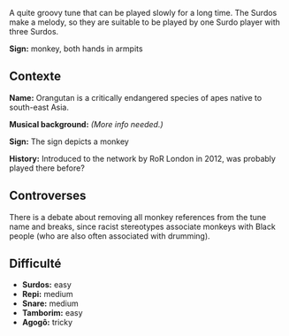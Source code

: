A quite groovy tune that can be played slowly for a long time. The Surdos make a
melody, so they are suitable to be played by one Surdo player with three Surdos.

**Sign:** monkey, both hands in armpits

## Contexte

**Name:** Orangutan is a critically endangered species of apes native to
south-east Asia.

**Musical background:** *(More info needed.)*

**Sign:** The sign depicts a monkey

**History:** Introduced to the network by RoR London in 2012, was probably
played there before?

## Controverses

There is a debate about removing all monkey references from the tune name and
breaks, since racist stereotypes associate monkeys with Black people (who are
also often associated with drumming).

## Difficulté

* **Surdos:** easy
* **Repi:** medium
* **Snare:** medium
* **Tamborim:** easy
* **Agogô:** tricky

